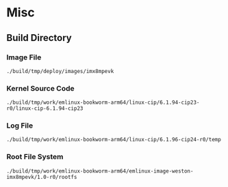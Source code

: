 # Misc

## Build Directory
### Image File
```
./build/tmp/deploy/images/imx8mpevk
```
### Kernel Source Code
```
./build/tmp/work/emlinux-bookworm-arm64/linux-cip/6.1.94-cip23-r0/linux-cip-6.1.94-cip23
```

### Log File
```
./build/tmp/work/emlinux-bookworm-arm64/linux-cip/6.1.96-cip24-r0/temp
```

### Root File System
```
./build/tmp/work/emlinux-bookworm-arm64/emlinux-image-weston-imx8mpevk/1.0-r0/rootfs
```
